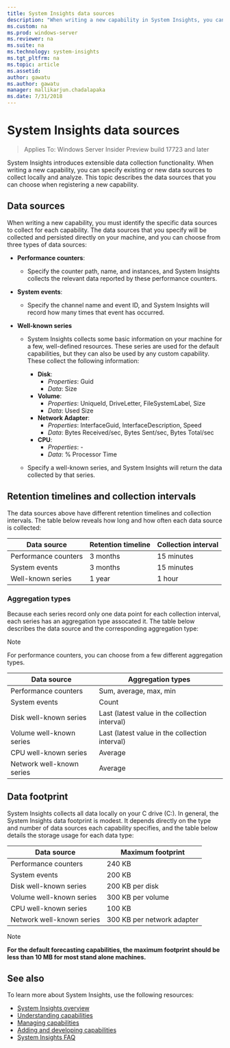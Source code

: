 ```yaml
---
title: System Insights data sources 
description: "When writing a new capability in System Insights, you can specify existing or new data sources to collect locally and analyze. This topic describes the data sources that you can choose when registering a new capability."
ms.custom: na
ms.prod: windows-server
ms.reviewer: na
ms.suite: na
ms.technology: system-insights
ms.tgt_pltfrm: na
ms.topic: article
ms.assetid: 
author: gawatu
ms.author: gawatu
manager: mallikarjun.chadalapaka
ms.date: 7/31/2018
---
```


# System Insights data sources

>Applies To: Windows Server Insider Preview build 17723 and later

System Insights introduces extensible data collection functionality. When writing a new capability, you can specify existing or new data sources to collect locally and analyze. This topic describes the data sources that you can choose when registering a new capability.

## Data sources
When writing a new capability, you must identify the specific data sources to collect for each capability. The data sources that you specify will be collected and persisted directly on your machine, and you can choose from three types of data sources:

- **Performance counters**: 
    - Specify the counter path, name, and instances, and System Insights collects the relevant data reported by these performance counters. 

- **System events**:
    - Specify the channel name and event ID, and System Insights will record how many times that event has occurred.

- **Well-known series**
    - System Insights collects some basic information on your machine for a few, well-defined resources. These series are used for the default capabilities, but they can also be used by any custom capability. These collect the following information:

        - **Disk**: 
            - *Properties*: Guid
            - *Data*: Size
        - **Volume**:
            - *Properties*: UniqueId, DriveLetter, FileSystemLabel, Size
            - *Data*: Used Size
        - **Network Adapter**:
            - *Properties*: InterfaceGuid, InterfaceDescription, Speed
            - *Data*: Bytes Received/sec, Bytes Sent/sec, Bytes Total/sec
        - **CPU**: 
            - *Properties*: -
            - *Data*: % Processor Time

    - Specify a well-known series, and System Insights will return the data collected by that series. 


## Retention timelines and collection intervals
The data sources above have different retention timelines and collection intervals. The table below reveals how long and how often each data source is collected:

| Data source | Retention timeline | Collection interval |
| --------------- | --------------- | ----------- |
| Performance counters | 3 months | 15 minutes |
| System events | 3 months | 15 minutes |
| Well-known series | 1 year | 1 hour |


### Aggregation types
Because each series record only one data point for each collection interval, each series has an aggregation type assocated it. The table below describes the data source and the corresponding aggregation type:

>[!NOTE]
>For performance counters, you can choose from a few different aggregation types.

| Data source | Aggregation types |
| --------------- | --------------- |
| Performance counters | Sum, average, max, min |
| System events | Count |
| Disk well-known series | Last (latest value in the collection interval) |
| Volume well-known series | Last (latest value in the collection interval) |
| CPU well-known series | Average |
| Network well-known series | Average |

## Data footprint

System Insights collects all data locally on your C drive (C:). In general, the System Insights data footprint is modest. It depends directly on the type and number of data sources each capability specifies, and the table below details the storage usage for each data type:

| Data source | Maximum footprint |
| --------------- | --------------- |
| Performance counters | 240 KB |
| System events | 200 KB |
| Disk well-known series | 200 KB per disk |
| Volume well-known series | 300 KB per volume |
| CPU well-known series | 100 KB |
| Network well-known series | 300 KB per network adapter |

>[!NOTE]
>**For the default forecasting capabilities, the maximum footprint should be less than 10 MB for most stand alone machines.** 

## See also
To learn more about System Insights, use the following resources:

- [System Insights overview](overview.md)
- [Understanding capabilities](understanding-capabilities.md)
- [Managing capabilities](managing-capabilities.md)
- [Adding and developing capabilities](adding-and-developing-capabilities.md)
- [System Insights FAQ](faq.md)
